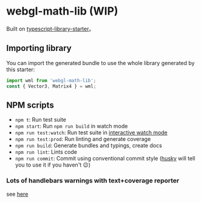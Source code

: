 # webgl-math-lib (WIP)

Built on [typescript-library-starter](https://github.com/alexjoverm/typescript-library-starter)。

## Importing library

You can import the generated bundle to use the whole library generated by this starter:

```javascript
import wml from 'webgl-math-lib';
const { Vector3, Matrix4 } = wml;
```

## NPM scripts

- `npm t`: Run test suite
- `npm start`: Run `npm run build` in watch mode
- `npm run test:watch`: Run test suite in [interactive watch mode](http://facebook.github.io/jest/docs/cli.html#watch)
- `npm run test:prod`: Run linting and generate coverage
- `npm run build`: Generate bundles and typings, create docs
- `npm run lint`: Lints code
- `npm run commit`: Commit using conventional commit style ([husky](https://github.com/typicode/husky) will tell you to use it if you haven't :wink:)

### Lots of handlebars warnings with text+coverage reporter

see [here](https://github.com/facebook/jest/issues/9396#issuecomment-573672856)
